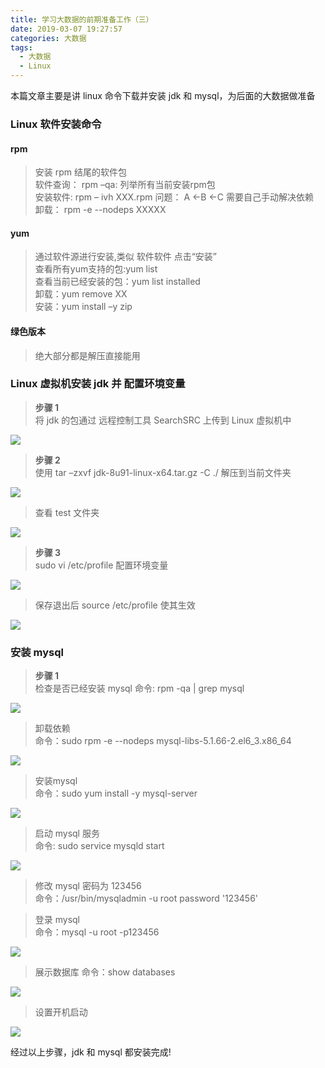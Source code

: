 ```yaml
---
title: 学习大数据的前期准备工作（三）
date: 2019-03-07 19:27:57
categories: 大数据
tags: 
  - 大数据
  - Linux
---
```


本篇文章主要是讲 linux 命令下载并安装 jdk 和 mysql，为后面的大数据做准备

### Linux 软件安装命令

#### rpm 
> 安装 rpm 结尾的软件包  
> 软件查询： rpm –qa: 列举所有当前安装rpm包  
> 安装软件:  rpm – ivh XXX.rpm
> 问题： A <-B <-C  需要自己手动解决依赖  
> 卸载： rpm -e  --nodeps  XXXXX

#### yum
> 通过软件源进行安装,类似 软件软件 点击“安装”  
> 查看所有yum支持的包:yum list  
>	查看当前已经安装的包：yum list installed  
>	卸载：yum remove XX  
>	安装：yum install –y zip  

#### 绿色版本

> 绝大部分都是解压直接能用



### Linux 虚拟机安装 jdk 并 配置环境变量

> **步骤 1**  
> 将 jdk 的包通过 远程控制工具 SearchSRC 上传到 Linux 虚拟机中

![](jdkandmysql/upload.png)

> **步骤 2**  
> 使用 tar –zxvf jdk-8u91-linux-x64.tar.gz  -C  ./ 解压到当前文件夹

![](jdkandmysql/processing.png)

> 查看 test 文件夹

![](jdkandmysql/jdkdeperate.png)

> **步骤 3**  
> sudo vi /etc/profile 配置环境变量

![](jdkandmysql/javaenvironment.png)

> 保存退出后 source /etc/profile 使其生效

![](jdkandmysql/jdkcomple.png)

### 安装 mysql

> **步骤 1**  
> 检查是否已经安装 mysql
> 命令: rpm -qa | grep mysql

![](jdkandmysql/checkmysql.png)

> 卸载依赖  
> 命令：sudo rpm -e  --nodeps mysql-libs-5.1.66-2.el6_3.x86_64

![](jdkandmysql/uninstallmysql.png)

> 安装mysql  
> 命令：sudo yum install -y mysql-server

![](jdkandmysql/installComple.png)

> 启动 mysql 服务  
> 命令: sudo service mysqld start

![](jdkandmysql/startmysql.png)

> 修改 mysql 密码为 123456  
> 命令：/usr/bin/mysqladmin -u root password '123456'

> 登录 mysql  
> 命令：mysql -u root -p123456

![](jdkandmysql/loginmysql.png)

> 展示数据库 
> 命令：show databases

![](jdkandmysql/showdatabases.png)

> 设置开机启动 

![](jdkandmysql/startkaiji.png)

经过以上步骤，jdk 和 mysql 都安装完成!

